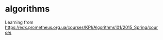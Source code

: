 # algorithms

Learning from https://edx.prometheus.org.ua/courses/KPI/Algorithms101/2015_Spring/course/ 
